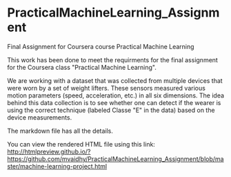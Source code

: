 # PracticalMachineLearning_Assignment
Final Assignment for Coursera course Practical Machine Learning

This work has been done to meet the requirments for the final assignment for the Coursera class "Practical Machine Learning". 

We are working with a dataset that was collected from multiple devices that were worn by a set of weight lifters. These sensors measured
various motion parameters (speed, acceleration, etc.) in all six dimensions. The idea behind this data collection is to see 
whether one can detect if the wearer is using the correct technique (labeled Classe "E" in the data) based on the device 
measurements.

The markdown file has all the details.

You can view the rendered HTML file using this link: 
http://htmlpreview.github.io/?https://github.com/mvaidhy/PracticalMachineLearning_Assignment/blob/master/machine-learning-project.html
